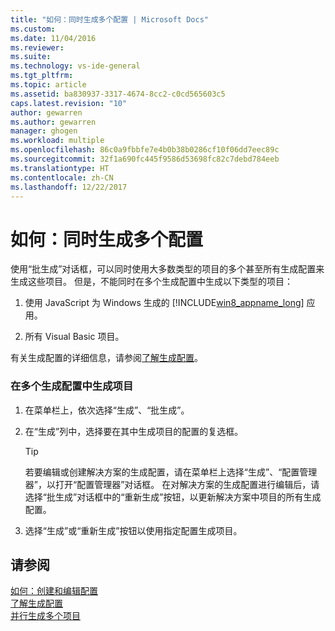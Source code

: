 ```yaml
---
title: "如何：同时生成多个配置 | Microsoft Docs"
ms.custom: 
ms.date: 11/04/2016
ms.reviewer: 
ms.suite: 
ms.technology: vs-ide-general
ms.tgt_pltfrm: 
ms.topic: article
ms.assetid: ba830937-3317-4674-8cc2-c0cd565603c5
caps.latest.revision: "10"
author: gewarren
ms.author: gewarren
manager: ghogen
ms.workload: multiple
ms.openlocfilehash: 86c0a9fbbfe7e4b0b38b0286cf10f06dd7eec89c
ms.sourcegitcommit: 32f1a690fc445f9586d53698fc82c7debd784eeb
ms.translationtype: HT
ms.contentlocale: zh-CN
ms.lasthandoff: 12/22/2017
---
```

# <a name="how-to-build-multiple-configurations-simultaneously"></a>如何：同时生成多个配置
使用“批生成”对话框，可以同时使用大多数类型的项目的多个甚至所有生成配置来生成这些项目。 但是，不能同时在多个生成配置中生成以下类型的项目：  
  
1.  使用 JavaScript 为 Windows 生成的 [!INCLUDE[win8_appname_long](../debugger/includes/win8_appname_long_md.md)] 应用。  
  
2.  所有 Visual Basic 项目。  
  
 有关生成配置的详细信息，请参阅[了解生成配置](../ide/understanding-build-configurations.md)。  
  
### <a name="to-build-a-project-in-multiple-build-configurations"></a>在多个生成配置中生成项目  
  
1.  在菜单栏上，依次选择“生成”、“批生成”。  
  
2.  在“生成”列中，选择要在其中生成项目的配置的复选框。  
  
    > [!TIP]
    >  若要编辑或创建解决方案的生成配置，请在菜单栏上选择“生成”、“配置管理器”，以打开“配置管理器”对话框。 在对解决方案的生成配置进行编辑后，请选择“批生成”对话框中的“重新生成”按钮，以更新解决方案中项目的所有生成配置。  
  
3.  选择“生成”或“重新生成”按钮以使用指定配置生成项目。  
  
## <a name="see-also"></a>请参阅  
 [如何：创建和编辑配置](../ide/how-to-create-and-edit-configurations.md)   
 [了解生成配置](../ide/understanding-build-configurations.md)   
 [并行生成多个项目](../msbuild/building-multiple-projects-in-parallel-with-msbuild.md)